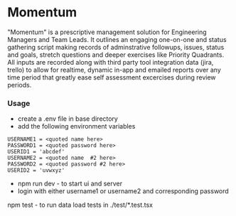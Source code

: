 # Momentum

"Momentum" is a prescriptive management solution for Engineering Managers and Team Leads. It outlines an engaging one-on-one and status gathering script making records of adminstrative followups, issues, status and goals, stretch questions and deeper exercises like Priority Quadrants. All inputs are recorded along with third party tool integration data (jira, trello) to allow for realtime, dynamic in-app and emailed reports over any time period that greatly ease self assessment excercises during review periods.

### Usage

- create a .env file in base directory
- add the following environment variables
```
USERNAME1 = <quoted name here>
PASSWORD1 = <quoted password here>
USERID1 = 'abcdef'
USERNAME2 = <quoted name  #2 here>
PASSWORD2 = <quoted password #2 here>
USERID2 = 'uvwxyz'
```
- npm run dev - to start ui and server
- login with either username1 or username2 and corresponding password


npm test - to run data load tests in ./test/\*.test.tsx

